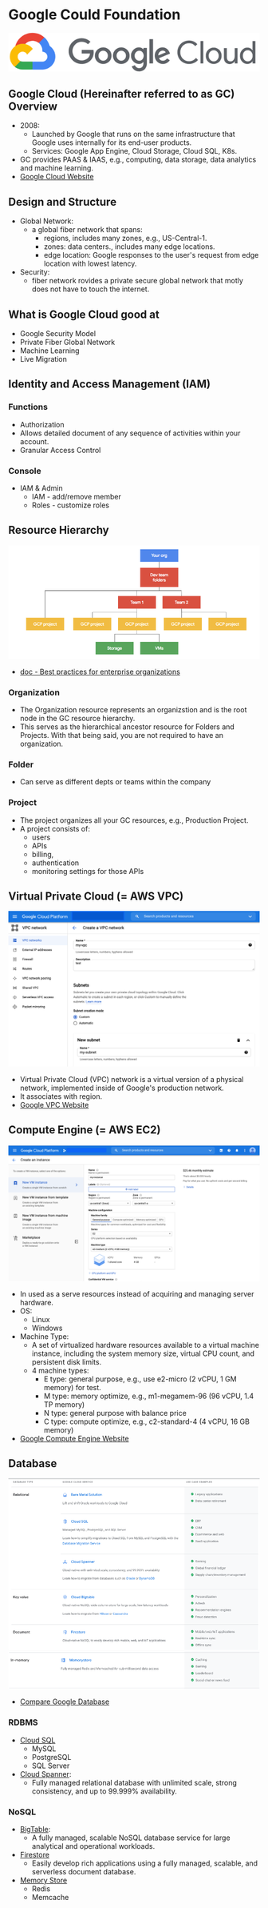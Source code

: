 # Google Could Foundation

![google_cloud_logo.png](./images/google_cloud_logo.png)

## Google Cloud (Hereinafter referred to as GC) Overview
- 2008:
    - Launched by Google that runs on the same infrastructure that Google uses internally for its end-user products.
    - Services: Google App Engine, Cloud Storage, Cloud SQL, K8s.
- GC provides PAAS & IAAS, e.g., computing, data storage, data analytics and machine learning.
- [Google Cloud Website](https://cloud.google.com/)

## Design and Structure
- Global Network:
    - a global fiber network that spans:
        - regions, includes many zones, e.g., US-Central-1.
        - zones: data centers., includes many edge locations.
        - edge location: Google responses to the user's request from edge location with lowest latency.
- Security:
    - fiber network rovides a private secure global network that motly does not have to touch the internet.

## What is Google Cloud good at
- Google Security Model
- Private Fiber Global Network
- Machine Learning
- Live Migration

## Identity and Access Management (IAM)

### Functions
- Authorization
- Allows detailed document of any sequence of activities within your account. 
- Granular Access Control

### Console
- IAM & Admin
    - IAM - add/remove member
    - Roles - customize roles

## Resource Hierarchy
![.GCP_resouces_hierarchy.png](./images/GCP_resouces_hierarchy.png)
- [doc - Best practices for enterprise organizations](https://cloud.google.com/docs/enterprise/best-practices-for-enterprise-organizations#project-structure)

### Organization
- The Organization resource represents an organizstion and is the root node in the GC resource hierarchy.
- This serves as the hierarchical ancestor resource for Folders and Projects. With that being said, you are not required to have an organization.

### Folder
- Can serve as different depts or teams within the company

### Project
- The project organizes all your GC resources, e.g., Production Project.
- A project consists of:
    - users
    - APIs
    - billing,
    - authentication
    - monitoring settings for those APIs

## Virtual Private Cloud (= AWS VPC)
![VPC_creation.png](./images/VPC_creation.png)

- Virtual Private Cloud (VPC) network is a virtual version of a physical network, implemented inside of Google's production network.
- It associates with region.
- [Google VPC Website](https://cloud.google.com/vpc/?utm_source=google&utm_medium=cpc&utm_campaign=japac-TW-all-en-dr-bkws-all-pkws-trial-e-dr-1009882&utm_content=text-ad-none-none-DEV_c-CRE_396376275084-ADGP_Hybrid+%7C+BKWS+-+EXA+%7C+Txt+~+Networking+~+Virtual+Private+Cloud+(VPC)_virtual+private+cloud+(vpc)-general+-+Products-KWID_43700049545994499-kwd-838310732081&userloc_9040379-network_g&utm_term=KW_gcp%20virtual%20private%20cloud%20vpc&gclid=EAIaIQobChMIoeOfvOra7wIVs51LBR1XGwIBEAAYASAAEgKAH_D_BwE&gclsrc=aw.ds)

## Compute Engine (= AWS EC2)
![compute_engine_creation.png](./images/compute_engine_creation.png)

- In used as a serve resources instead of acquiring and managing server hardware.
- OS:
    - Linux
    - Windows
- Machine Type:
    - A set of virtualized hardware resources available to a virtual machine instance, including the system memory size, virtual CPU count, and persistent disk limits.
    - 4 machine types:
        - E type: general purpose, e.g., use e2-micro (2 vCPU, 1 GM memory) for test.
        - M type: memory optimize, e.g., m1-megamem-96 (96 vCPU, 1.4 TP memory)
        - N type: general purpose with balance price
        - C type: compute optimize, e.g., c2-standard-4 (4 vCPU, 16 GB memory)
- [Google Compute Engine Website](https://cloud.google.com/compute/?hl=zh-tw&utm_source=google&utm_medium=cpc&utm_campaign=japac-TW-all-en-dr-bkws-all-all-trial-e-dr-1009882&utm_content=text-ad-none-none-DEV_c-CRE_495210764390-ADGP_Hybrid+%7C+BKWS+-+EXA+%7C+Txt+~+Compute+~+Compute+Engine_compute+engine-compute+engine-KWID_43700024746598754-kwd-353549069938&userloc_9040379-network_g&utm_term=KW_gcp%20compute%20engine&gclid=EAIaIQobChMIqv-z5ura7wIVy4NLBR07hwIoEAAYASAAEgKeKvD_BwE&gclsrc=aw.ds)

## Database
![database_compare_1](./images/database_compare_1.png)
![database_compare_2](./images/database_compare_2.png)
- [Compare Google Database](https://cloud.google.com/products/databases)

### RDBMS
- [Cloud SQL](https://cloud.google.com/sql/?hl=zh-tw&utm_source=google&utm_medium=cpc&utm_campaign=japac-TW-all-en-dr-bkws-all-all-trial-e-dr-1009882&utm_content=text-ad-none-none-DEV_c-CRE_504956233194-ADGP_Hybrid%20%7C%20BKWS%20-%20EXA%20%7C%20Txt%20~%20Databases%20~%20Cloud%20SQL_cloud%20storage-sql%20google%20cloud-KWID_43700008268946557-kwd-141453384537&userloc_9040379-network_g&utm_term=KW_g%20cloud%20sql&gclid=EAIaIQobChMIwdmirfLa7wIVwpVLBR3PcgYqEAAYASAAEgLlufD_BwE&gclsrc=aw.ds)
    - MySQL
    - PostgreSQL
    - SQL Server
- [Cloud Spanner](https://cloud.google.com/spanner/?hl=zh-tw&utm_source=google&utm_medium=cpc&utm_campaign=japac-TW-all-en-dr-skws-all-all-trial-e-dr-1009882&utm_content=text-ad-none-none-DEV_c-CRE_455589160969-ADGP_Hybrid%20%7C%20SKWS%20-%20EXA%20%7C%20Txt%20~%20Databases%20~%20Cloud%20Spanner_Spanner-Spanner-KWID_43700018047550003-kwd-283006412836&userloc_9040379-network_g&utm_term=KW_cloud%20spanner&gclid=EAIaIQobChMI2KjKyvLa7wIVASUrCh1yJQTcEAAYASAAEgLFUPD_BwE&gclsrc=aw.ds):
    - Fully managed relational database with unlimited scale, strong consistency, and up to 99.999% availability.

### NoSQL
- [BigTable](https://cloud.google.com/bigtable/?hl=zh-tw&utm_source=google&utm_medium=cpc&utm_campaign=japac-TW-all-en-dr-bkws-all-all-trial-e-dr-1009882&utm_content=text-ad-none-none-DEV_c-CRE_495210764597-ADGP_Hybrid%20%7C%20BKWS%20-%20EXA%20%7C%20Txt%20~%20Databases%20~%20Cloud%20Bigtable_big%20data-big%20table-KWID_43700020290826132-kwd-303045184251&userloc_9040379-network_g&utm_term=KW_google%20bigtable&gclid=EAIaIQobChMI0_KZ4fLa7wIVlX0rCh1K-g82EAAYASAAEgJrY_D_BwE&gclsrc=aw.ds):
    - A fully managed, scalable NoSQL database service for large analytical and operational workloads.
- [Firestore](https://cloud.google.com/firestore)
    - Easily develop rich applications using a fully managed, scalable, and serverless document database.
- [Memory Store](https://cloud.google.com/memorystore/?hl=zh-tw&utm_source=google&utm_medium=cpc&utm_campaign=japac-TW-all-en-dr-bkws-all-all-trial-e-dr-1009882&utm_content=text-ad-none-none-DEV_c-CRE_455589155713-ADGP_Hybrid+%7C+BKWS+-+EXA+%7C+Txt+~+Databases+~+Memorystore_cloud+memorystore-KWID_43700035200283462-kwd-475861324760&userloc_9040379-network_g&utm_term=KW_google%20memorystore&gclid=EAIaIQobChMIgdy0gvPa7wIVlH0rCh17AArNEAAYASAAEgLmMfD_BwE&gclsrc=aw.ds)
    - Redis
    - Memcache